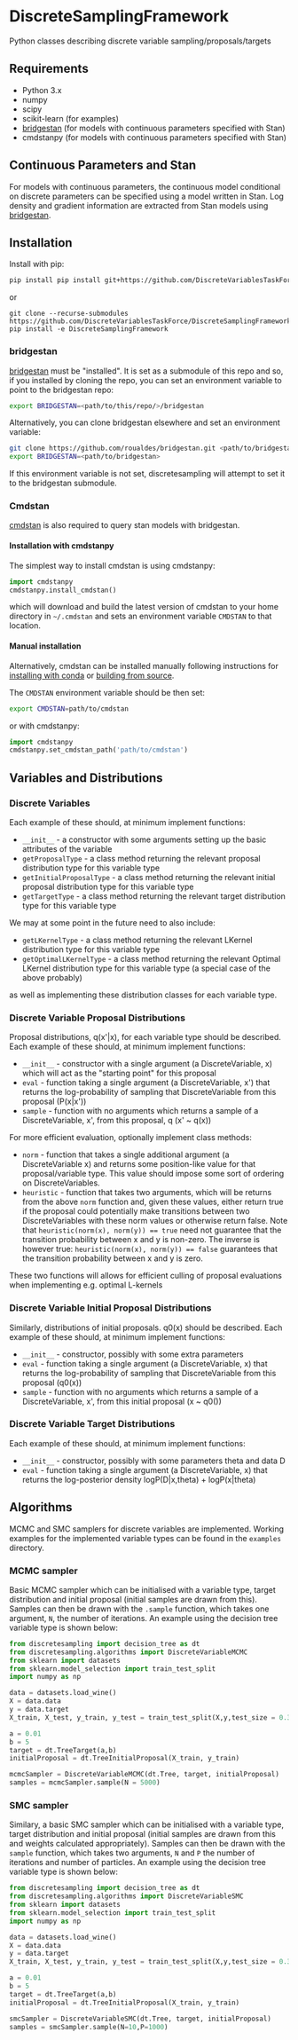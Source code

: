# DiscreteSamplingFramework
Python classes describing discrete variable sampling/proposals/targets

## Requirements
 - Python 3.x
 - numpy
 - scipy
 - scikit-learn (for examples)
 - [bridgestan](https://github.com/roualdes/bridgestan) (for models with continuous parameters specified with Stan)
 - cmdstanpy (for models with continuous parameters specified with Stan)

## Continuous Parameters and Stan 
For models with continuous parameters, the continuous model conditional on discrete
parameters can be specified using a model written in Stan.
Log density and gradient information are extracted from Stan models using
[bridgestan](https://github.com/roualdes/bridgestan).



## Installation

Install with pip:
```bash
pip install pip install git+https://github.com/DiscreteVariablesTaskForce/DiscreteSamplingFramework.git
```

or

```
git clone --recurse-submodules https://github.com/DiscreteVariablesTaskForce/DiscreteSamplingFramework.git
pip install -e DiscreteSamplingFramework
```

### bridgestan

[bridgestan](https://github.com/roualdes/bridgestan) must be "installed".
It is set as a submodule of this repo and so, if you installed by cloning the repo, you can
set an environment variable to point to the bridgestan repo:
```bash
export BRIDGESTAN=<path/to/this/repo/>/bridgestan
```


Alternatively, you can clone bridgestan elsewhere and set an environment variable:
```bash
git clone https://github.com/roualdes/bridgestan.git <path/to/bridgestan>
export BRIDGESTAN=<path/to/bridgestan>
```

If this environment variable is not set, discretesampling will attempt to set it to
the bridgestan submodule.


### Cmdstan
[cmdstan](https://github.com/stan-dev/cmdstan) is also required to query stan models with bridgestan.

#### Installation with cmdstanpy
The simplest way to install cmdstan is using cmdstanpy:
```python
import cmdstanpy
cmdstanpy.install_cmdstan()
```
which will download and build the latest version of cmdstan to
your home directory in `~/.cmdstan` and
sets an environment variable `CMDSTAN` to that location.

#### Manual installation
Alternatively, cmdstan can be installed manually following instructions for [installing with conda](https://mc-stan.org/docs/cmdstan-guide/cmdstan-installation.html#conda-install) or [building from source](https://mc-stan.org/docs/cmdstan-guide/cmdstan-installation.html#installation-from-github).

The `CMDSTAN` environment variable should be then set:
```bash
export CMDSTAN=path/to/cmdstan
```
or with cmdstanpy:
```python
import cmdstanpy
cmdstanpy.set_cmdstan_path('path/to/cmdstan')
```



## Variables and Distributions
### Discrete Variables
Each example of these should, at minimum implement functions:
 - `__init__` - a constructor with some arguments setting up the basic attributes of the variable
 - `getProposalType` - a class method returning the relevant proposal distribution type for this variable type
 - `getInitialProposalType` - a class method returning the relevant initial proposal distribution type for this variable type
- `getTargetType` - a class method returning the relevant target distribution type for this variable type

We may at some point in the future need to also include:
 - `getLKernelType` - a class method returning the relevant LKernel distribution type for this variable type
 - `getOptimalLKernelType` - a class method returning the relevant Optimal LKernel distribution type for this variable type (a special case of the above probably)
 
 as well as implementing these distribution classes for each variable type.


### Discrete Variable Proposal Distributions
Proposal distributions, q(x'|x), for each variable type should be described.
Each example of these should, at minimum implement functions:
 - `__init__` - constructor with a single argument (a DiscreteVariable, x) which will act as the "starting point" for this proposal
 - `eval` - function taking a single argument (a DiscreteVariable, x') that returns the log-probability of sampling that DiscreteVariable from this proposal (P(x|x'))
 - `sample` - function with no arguments which returns a sample of a DiscreteVariable, x', from this proposal, q (x' ~ q(x))

For more efficient evaluation, optionally implement class methods:
 - `norm` - function that takes a single additional argument (a DiscreteVariable x) and returns some position-like value for that proposal/variable type. This value should impose some sort of ordering on DiscreteVariables.
 - `heuristic` - function that takes two arguments, which will be returns from the above `norm` function and, given
 these values, either return true if the proposal could potentially make transitions between two DiscreteVariables with these norm values or otherwise return false. Note that `heuristic(norm(x), norm(y)) == true` need not guarantee that the transition probability between x and y is non-zero. The inverse is however true: `heuristic(norm(x), norm(y)) == false` guarantees that the transition probability between x and y is zero.

 These two functions will allows for efficient culling of proposal evaluations when implementing e.g. optimal L-kernels


### Discrete Variable Initial Proposal Distributions
Similarly, distributions of initial proposals. q0(x) should be described.
Each example of these should, at minimum implement functions:
 - `__init__` - constructor, possibly with some extra parameters
 - `eval` - function taking a single argument (a DiscreteVariable, x) that returns the log-probability of sampling that DiscreteVariable from this proposal (q0(x))
 - `sample` - function with no arguments which returns a sample of a DiscreteVariable, x', from this initial proposal (x ~ q0())

### Discrete Variable Target Distributions
Each example of these should, at minimum implement functions:
 - `__init__` - constructor, possibly with some parameters theta and data D
 - `eval` - function taking a single argument (a DiscreteVariable, x) that returns the log-posterior density logP(D|x,theta) + logP(x|theta)

## Algorithms

MCMC and SMC samplers for discrete variables are implemented. Working examples for the implemented variable types can be found in the `examples` directory.

### MCMC sampler
Basic MCMC sampler which can be initialised with a variable type, target distribution and initial proposal (initial samples are drawn from this). Samples can then be drawn with the `.sample` function, which takes one argument, `N`, the number of iterations. An example using the decision tree variable type is shown below:

```python
from discretesampling import decision_tree as dt
from discretesampling.algorithms import DiscreteVariableMCMC
from sklearn import datasets
from sklearn.model_selection import train_test_split
import numpy as np

data = datasets.load_wine()
X = data.data
y = data.target
X_train, X_test, y_train, y_test = train_test_split(X,y,test_size = 0.30,random_state=5)

a = 0.01
b = 5
target = dt.TreeTarget(a,b)
initialProposal = dt.TreeInitialProposal(X_train, y_train)

mcmcSampler = DiscreteVariableMCMC(dt.Tree, target, initialProposal)
samples = mcmcSampler.sample(N = 5000)
```

### SMC sampler
Similary, a basic SMC sampler which can be initialised with a variable type, target distribution and initial proposal (initial samples are drawn from this and weights calculated appropriately). Samples can then be drawn with the `sample` function, which takes two arguments, `N` and `P` the number of iterations and number of particles. An example using the decision tree variable type is shown below:

```python
from discretesampling import decision_tree as dt
from discretesampling.algorithms import DiscreteVariableSMC
from sklearn import datasets
from sklearn.model_selection import train_test_split
import numpy as np

data = datasets.load_wine()
X = data.data
y = data.target
X_train, X_test, y_train, y_test = train_test_split(X,y,test_size = 0.30,random_state=5)

a = 0.01
b = 5
target = dt.TreeTarget(a,b)
initialProposal = dt.TreeInitialProposal(X_train, y_train)

smcSampler = DiscreteVariableSMC(dt.Tree, target, initialProposal)
samples = smcSampler.sample(N=10,P=1000)
```
